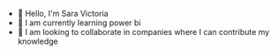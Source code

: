 - 👋 Hello, I'm Sara Victoria
- 🌱 I am currently learning power bi
- 💞️ I am looking to collaborate in companies where I can contribute my knowledge
